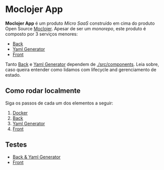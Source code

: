 # Moclojer App

**Moclojer App** é um produto *Micro SaaS* construído em cima do produto Open Source [Moclojer](https://github.com/moclojer/moclojer). Apesar de ser um *monorepo*, este produto é composto por 3 serviços menores:

- [Back](./src/back/README.md)
- [Yaml Generator](./src/yaml_generator/README.md)
- [Front](./src/front/README.md)

Tanto [Back](./src/back/README.md) e [Yaml Generator](./src/yaml_generator/README.md) dependem de [./src/components](./src/components/README.md). Leia sobre, caso queira entender como lidamos com lifecycle and gerenciamento de estado.

## Como rodar localmente

Siga os passos de cada um dos elementos a seguir:

1. [Docker](./docker/README.md#como-rodar-localmente)
2. [Back](./src/back/README.md#como-rodar-localmente)
3. [Yaml Generator](./src/back/README.md#como-rodar-localmente)
4. [Front](./src/front/README.md#como-rodar-localmente)

## Testes

- [Back & Yaml Generator](./test/README.md#back-&-yaml-generator)
- [Front](./test/README.MD#front)
